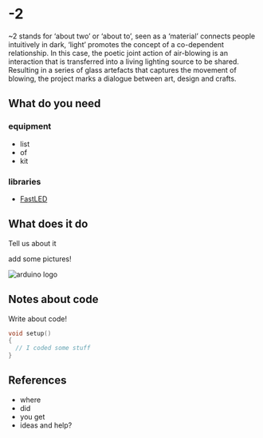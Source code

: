 # -2
~2 stands for ‘about two’ or ‘about to’, seen as a ‘material’ connects people intuitively in dark, ‘light’ promotes the concept of a co-dependent relationship. In this case, the poetic joint action of air-blowing is an interaction that is transferred into a living lighting source to be shared. Resulting in a series of glass artefacts that captures the movement of blowing, the project marks a dialogue between art, design and crafts.

## What do you need

### equipment

- list
- of
- kit

### libraries

- [FastLED](http://fastled.io)

## What does it do

Tell us about it

add some pictures!

![arduino logo](https://upload.wikimedia.org/wikipedia/commons/thumb/8/87/Arduino_Logo.svg/720px-Arduino_Logo.svg.png)

## Notes about code

Write about code!

```cpp
void setup()
{
  // I coded some stuff
}
```

## References

- where
- did
- you get
- ideas and help?

